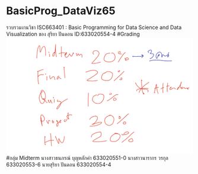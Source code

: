 # BasicProg_DataViz65
รวบรวมงานวิชา ISC663401 : Basic Programming for Data Science and Data Visualization ของ สุริยา ปันดอน ID:633020554-4
#Grading
![grading_image](Grading.jpg)
#กลุ่ม Midterm
  นางสาวธนภรณ์ บุญหลักคำ  633020551-0
  นางสาวนารากร วรกุล      633020553-6
  นายสุริยา ปันดอน         633020554-4
